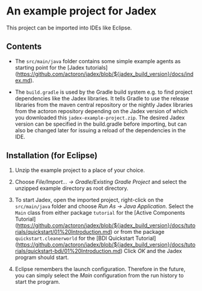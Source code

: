 An example project for Jadex
============================

This project can be imported into IDEs like Eclipse.


Contents
--------

* The `src/main/java` folder contains some simple example agents as
  starting point for the [Jadex tutorials]
(https://github.com/actoron/jadex/blob/${jadex_build_version}/docs/index.md).

* The `build.gradle` is used by the Gradle build system e.g. to find
  project dependencies like the Jadex libraries.
  It tells Gradle to use the release libraries from the maven central
  repository or the nightly Jadex libraries from the actoron repository
  depending on the Jadex version of which you downloaded this `jadex-example-project.zip`.
  The desired Jadex version can be specified in the build.gradle before importing,
  but can also be changed later for issuing a reload of the dependencies in the IDE.


Installation (for Eclipse)
--------------------------

1. Unzip the example project to a place of your choice.

2. Choose *File/Import... -> Gradle/Existing Gradle Project*
  and select the unzipped example directory as root directory.

3. To start Jadex, open the imported project, right-click on the `src/main/java` folder and choose
  *Run As -> Java Application*.
  Select the `Main` class from either package `tutorial` for the [Active Components Tutorial]
(https://github.com/actoron/jadex/blob/${jadex_build_version}/docs/tutorials/quickstart/01%20Introduction.md)
  or from the package `quickstart.cleanerworld` for the [BDI Quickstart Tutorial]  (https://github.com/actoron/jadex/blob/${jadex_build_version}/docs/tutorials/quickstart-bdi/01%20Introduction.md)
  Click *OK* and the Jadex program should start.
  
4. Eclipse remembers the launch configuration. Therefore in the future,
  you can simply select the *Main* configuration from the run history
  to start the program.
